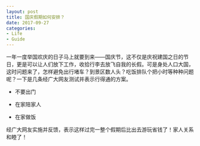 ```yaml
---
layout: post
title: 国庆假期如何安排？
date: 2017-09-27
categories:
- Life
- Guide
---
```


一年一度举国欢庆的日子马上就要到来——国庆节，这不仅是庆祝建国之日的节日，更是可以让人们放下工作，收拾行李去放飞自我的长假。可是身处人口大国，这时问题来了，怎样避免出行堵车？到景区数人头？吃饭排队个把小时等种种问题呢？一下是几条经广大网友测试并表示行得通的方案。

- 不要出门

- 在家陪家人

- 在家做饭

经广大网友实施并反馈，表示这样过完一整个假期后比出去游玩省钱了！家人关系和睦了！
